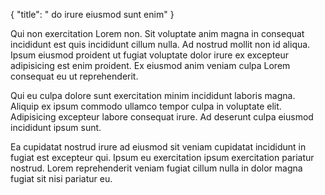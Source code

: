{
  "title": " do irure eiusmod sunt enim"
}

Qui non exercitation Lorem non. Sit voluptate anim magna in consequat incididunt est quis incididunt cillum nulla. Ad nostrud mollit non id aliqua. Ipsum eiusmod proident ut fugiat voluptate dolor irure ex excepteur adipisicing est enim proident. Ex eiusmod anim veniam culpa Lorem consequat eu ut reprehenderit.

Qui eu culpa dolore sunt exercitation minim incididunt laboris magna. Aliquip ex ipsum commodo ullamco tempor culpa in voluptate elit. Adipisicing excepteur labore consequat irure. Ad deserunt culpa eiusmod incididunt ipsum sunt.

Ea cupidatat nostrud irure ad eiusmod sit veniam cupidatat incididunt in fugiat est excepteur qui. Ipsum eu exercitation ipsum exercitation pariatur nostrud. Lorem reprehenderit veniam fugiat cillum nulla in dolor magna fugiat sit nisi pariatur eu.
